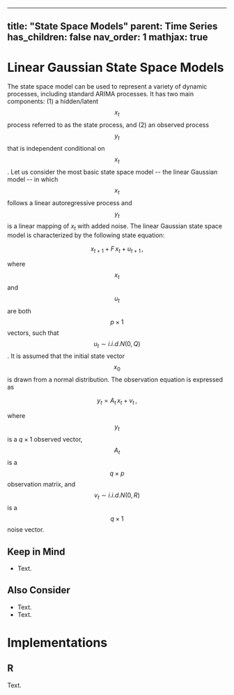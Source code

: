 
---
title: "State Space Models"
parent: Time Series
has_children: false
nav_order: 1
mathjax: true
---

# Linear Gaussian State Space Models

The state space model can be used to represent a variety of dynamic processes, including standard ARIMA processes. 
It has two main components: (1) a hidden/latent $$x_t$$ process referred to as the state process, and (2) an observed process $$y_t$$ that is independent conditional on $$x_t$$.
Let us consider the most basic state space model -- the linear Gaussian model -- in which $$x_t$$ follows a linear autoregressive process and $$y_t$$ is a linear mapping of $x_t$ with added noise.
The linear Gaussian state space model is characterized by the following state equation:

$$ x_{t+1} + F \, x_{t} + u_{t+1} \, ,$$

where $$x_t$$ and $$u_t$$ are both $$p \times 1$$ vectors, such that $$u_t \sim i.i.d. N(0,Q)$$. 
It is assumed that the initial state vector $$x_0$$ is drawn from a normal distribution. 
The observation equation is expressed as 

$$y_t = A_t \, x_t + v_t \, ,$$ 

where $$y_t$$ is a $q \times 1$ observed vector, $$A_t$$ is a $$q \times p$$ observation matrix, and $$v_t \sim i.i.d. N(0,R)$$ is a $$q \times 1$$ noise vector.

## Keep in Mind

- Text.

## Also Consider

- Text.
- Text.

# Implementations

## R

Text.